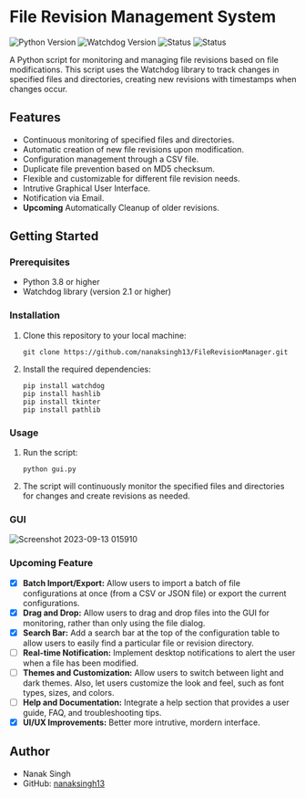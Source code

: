 # File Revision Management System

![Python Version](https://img.shields.io/badge/python-3.8%2B-blue)
![Watchdog Version](https://img.shields.io/badge/watchdog-2.1%2B-green)
![Status](https://img.shields.io/badge/Under%20Development-green)
![Status](https://img.shields.io/badge/GUI-purple)

A Python script for monitoring and managing file revisions based on file modifications. This script uses the Watchdog library to track changes in specified files and directories, creating new revisions with timestamps when changes occur.

## Features

- Continuous monitoring of specified files and directories.
- Automatic creation of new file revisions upon modification.
- Configuration management through a CSV file.
- Duplicate file prevention based on MD5 checksum.
- Flexible and customizable for different file revision needs.
- Intrutive Graphical User Interface.
- Notification via Email.
- **Upcoming** Automatically Cleanup of older revisions.

## Getting Started

### Prerequisites

- Python 3.8 or higher
- Watchdog library (version 2.1 or higher)

### Installation

1. Clone this repository to your local machine:

   ```shell
   git clone https://github.com/nanaksingh13/FileRevisionManager.git
   ```

2. Install the required dependencies:

   ```shell
   pip install watchdog
   pip install hashlib
   pip install tkinter
   pip install pathlib
   ```

### Usage

1. Run the script:

   ```shell
   python gui.py
   ```

2. The script will continuously monitor the specified files and directories for changes and create revisions as needed.

### GUI

![Screenshot 2023-09-13 015910](https://github.com/nsdhanoa/FileRevisionManager/assets/66524832/d48e7a49-5629-4e26-9c81-76daa6c629ba)


### Upcoming Feature

- [x] **Batch Import/Export:** Allow users to import a batch of file configurations at once (from a CSV or JSON file) or export the current configurations.
- [x] **Drag and Drop:** Allow users to drag and drop files into the GUI for monitoring, rather than only using the file dialog.
- [x] **Search Bar:** Add a search bar at the top of the configuration table to allow users to easily find a particular file or revision directory.
- [ ] **Real-time Notification:** Implement desktop notifications to alert the user when a file has been modified.
- [ ] **Themes and Customization:** Allow users to switch between light and dark themes. Also, let users customize the look and feel, such as font types, sizes, and colors.
- [ ] **Help and Documentation:** Integrate a help section that provides a user guide, FAQ, and troubleshooting tips.
- [x] **UI/UX Improvements:** Better more intrutive, mordern interface.

## Author

- Nanak Singh
- GitHub: [nanaksingh13](https://github.com/nanaksingh13)
